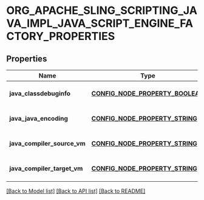 # ORG_APACHE_SLING_SCRIPTING_JAVA_IMPL_JAVA_SCRIPT_ENGINE_FACTORY_PROPERTIES

## Properties
Name | Type | Description | Notes
------------ | ------------- | ------------- | -------------
**java_classdebuginfo** | [**CONFIG_NODE_PROPERTY_BOOLEAN**](configNodePropertyBoolean.md) |  | [optional] [default to null]
**java_java_encoding** | [**CONFIG_NODE_PROPERTY_STRING**](configNodePropertyString.md) |  | [optional] [default to null]
**java_compiler_source_vm** | [**CONFIG_NODE_PROPERTY_STRING**](configNodePropertyString.md) |  | [optional] [default to null]
**java_compiler_target_vm** | [**CONFIG_NODE_PROPERTY_STRING**](configNodePropertyString.md) |  | [optional] [default to null]

[[Back to Model list]](../README.md#documentation-for-models) [[Back to API list]](../README.md#documentation-for-api-endpoints) [[Back to README]](../README.md)


